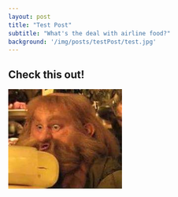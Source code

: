 ```yaml
---
layout: post
title: "Test Post"
subtitle: "What's the deal with airline food?"
background: '/img/posts/testPost/test.jpg'
---
```

## Check this out!
![gimli](/img/posts/testPost/test.jpg)
